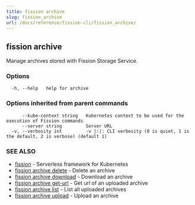 ```yaml
---
title: fission archive
slug: fission_archive
url: /docs/reference/fission-cli/fission_archive/
---
```

## fission archive

Manage archives stored with Fission Storage Service.

### Options

```
  -h, --help   help for archive
```

### Options inherited from parent commands

```
      --kube-context string   Kubernetes context to be used for the execution of Fission commands
      --server string         Server URL
  -v, --verbosity int         -v |:|: CLI verbosity (0 is quiet, 1 is the default, 2 is verbose) (default 1)
```

### SEE ALSO

* [fission](/docs/reference/fission-cli/fission/)	 - Serverless framework for Kubernetes
* [fission archive delete](/docs/reference/fission-cli/fission_archive_delete/)	 - Delete an archive
* [fission archive download](/docs/reference/fission-cli/fission_archive_download/)	 - Download an archive
* [fission archive get-url](/docs/reference/fission-cli/fission_archive_get-url/)	 - Get url of an uploaded archive
* [fission archive list](/docs/reference/fission-cli/fission_archive_list/)	 - List all uploaded archives
* [fission archive upload](/docs/reference/fission-cli/fission_archive_upload/)	 - Upload an archive

